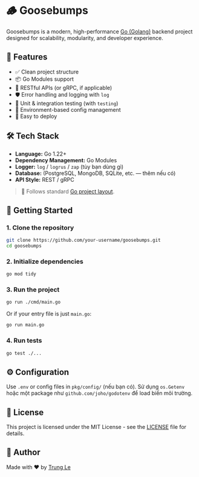 # 🪵 Goosebumps

Goosebumps is a modern, high-performance [Go (Golang)](https://golang.org/) backend project designed for scalability, modularity, and developer experience.

## 📌 Features

- ✅ Clean project structure
- 📦 Go Modules support
- 📄 RESTful APIs (or gRPC, if applicable)
- 🛡️ Error handling and logging with `log`
- 🧪 Unit & integration testing (with `testing`)
- 🔧 Environment-based config management
- 🚀 Easy to deploy

## 🛠 Tech Stack

- **Language:** Go 1.22+
- **Dependency Management:** Go Modules
- **Logger:** `log` / `logrus` / `zap` (tùy bạn dùng gì)
- **Database:** (PostgreSQL, MongoDB, SQLite, etc. — thêm nếu có)
- **API Style:** REST / gRPC


> 🧠 Follows standard [Go project layout](https://github.com/golang-standards/project-layout).

## 🚀 Getting Started

### 1. Clone the repository

```bash
git clone https://github.com/your-username/goosebumps.git
cd goosebumps
```

### 2. Initialize dependencies

```bash
go mod tidy
```

### 3. Run the project

```bash
go run ./cmd/main.go
```

Or if your entry file is just `main.go`:

```bash
go run main.go
```

### 4. Run tests

```bash
go test ./...
```

## ⚙️ Configuration

Use `.env` or config files in `pkg/config/` (nếu bạn có).
Sử dụng `os.Getenv` hoặc một package như `github.com/joho/godotenv` để load biến môi trường.

## 📄 License

This project is licensed under the MIT License - see the [LICENSE](LICENSE) file for details.

## 👤 Author

Made with ❤️ by [Trung Le](https://github.com/OptimusPrime2001)

